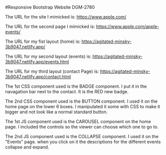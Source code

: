 #Responsive Bootstrap Website DGM-2780

The URL for the site I mimicked is: https://www.apple.com/

The URL for the second page I mimicked is: https://www.apple.com/apple-events/

The URL for my fist layout (home) is: https://agitated-minsky-3b9047.netlify.app/

The URL for my second layout (events) is: https://agitated-minsky-3b9047.netlify.app/events.html

The URL for my third layout (contact Page) is: https://agitated-minsky-3b9047.netlify.app/contact.html

The 1st CSS component used is the BADGE component. I put it in the navagation bar next to the contact. It is the RED new badge.

The 2nd CSS component used is the BUTTON component. I used it on the home page on the lower 6 boxes. I manipulated it some with CSS to make it bigger and not look like a normal standard button.

The 1st JS component used is the CAROUSEL component on the home page. I included the controls so the viewer can choose which one to go to. 

The 2nd JS component used is the COLLAPSE component. I used it on the "Events" page. when you click on it the descriptions for the different events collapse and expand. 
